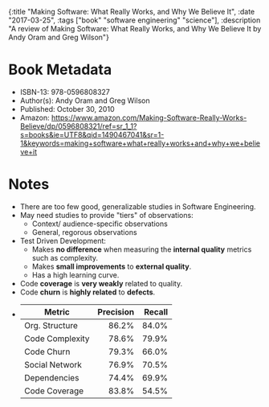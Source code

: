 {:title "Making Software: What Really Works, and Why We Believe It", :date "2017-03-25", :tags ["book" "software engineering" "science"], :description "A review of Making Software: What Really Works, and Why We Believe It by Andy Oram and Greg Wilson"}

# Book Metadata
* ISBN-13: 978-0596808327
* Author(s): Andy Oram and Greg Wilson
* Published: October 30, 2010
* Amazon: https://www.amazon.com/Making-Software-Really-Works-Believe/dp/0596808321/ref=sr_1_1?s=books&ie=UTF8&qid=1490467041&sr=1-1&keywords=making+software+what+really+works+and+why+we+believe+it

# Notes
* There are too few good, generalizable studies in Software Engineering.
* May need studies to provide "tiers" of observations:
    * Context/ audience-specific observations
    * General, regorous observations
* Test Driven Development:
    * Makes **no difference** when measuring the **internal quality** metrics such as complexity.
    * Makes **small improvements** to **external quality**.
    * Has a high learning curve.
* Code **coverage** is **very weakly** related to quality.
* Code **churn** is **highly related** to **defects**.
* | Metric          | Precision | Recall |
  | --------------- | ---------:| ------:|
  | Org. Structure  | 86.2%     | 84.0%  |
  | Code Complexity | 78.6%     | 79.9%  |
  | Code Churn      | 79.3%     | 66.0%  |
  | Social Network  | 76.9%     | 70.5%  |
  | Dependencies    | 74.4%     | 69.9%  |
  | Code Coverage   | 83.8%     | 54.5%  |
